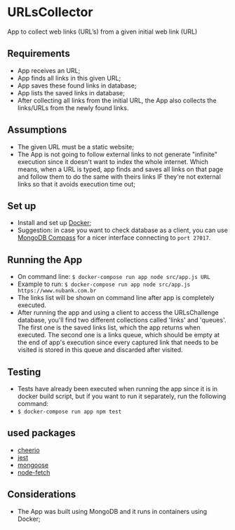 # URLsCollector
App to collect web links (URL’s) from a given initial web link (URL)

## Requirements
- App receives an URL;
- App finds all links in this given URL;
- App saves these found links in database;
- App lists the saved links in database;
- After collecting all links from the initial URL, the App also collects the links/URLs from the newly found links.

## Assumptions
- The given URL must be a static website;
- The App is not going to follow external links to not generate "infinite" execution since it doesn't want to index the whole internet. Which means, when a URL is typed, app finds and saves all links on that page and follow them to do the same with theirs links IF they're not external links so that it avoids execution time out;

## Set up
- Install and set up [Docker](https://www.docker.com/get-started);
- Suggestion: in case you want to check database as a client, you can use [MongoDB Compass](https://www.mongodb.com/products/compass) for a nicer interface connecting to ```port 27017```.

## Running the App
- On command line: ```$ docker-compose run app node src/app.js URL```
- Example to run: ```$ docker-compose run app node src/app.js https://www.nubank.com.br```
- The links list will be shown on command line after app is completely executed.
- After running the app and using a client to access the URLsChallenge database, you'll find two different collections called 'links' and 'queues'. The first one is the saved links list, which the app returns when executed. The second one is a links queue, which should be empty at the end of app's execution since every captured link that needs to be visited is stored in this queue and discarded after visited.

## Testing
- Tests have already been executed when running the app since it is in docker build script, but if you want to run it separately, run the following command:
- ```$ docker-compose run app npm test```

## used packages
- [cheerio](https://cheerio.js.org/)
- [jest](https://jestjs.io/)
- [mongoose](https://mongoosejs.com/)
- [node-fetch](https://www.npmjs.com/package/node-fetch)

## Considerations
- The App was built using MongoDB and it runs in containers using Docker;
